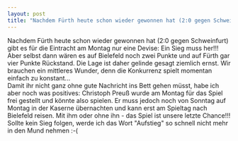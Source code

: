 ```yaml
---
layout: post
title: "Nachdem Fürth heute schon wieder gewonnen hat (2:0 gegen Schweinfurt) gibt es für die Eintracht am Montag nur eine Devise: Ein Sieg muss her!!!"
---
```


Nachdem Fürth heute schon wieder gewonnen hat (2:0 gegen Schweinfurt) gibt es für die Eintracht am Montag nur eine Devise: Ein Sieg muss her!!! Aber selbst dann wären es auf Bielefeld noch zwei Punkte und auf Fürth gar vier Punkte Rückstand. Die Lage ist daher gelinde gesagt ziemlich ernst. Wir brauchen ein mittleres Wunder, denn die Konkurrenz spielt momentan einfach zu konstant...  
Damit ihr nicht ganz ohne gute Nachricht ins Bett gehen müsst, habe ich aber noch was positives: Christoph Preuß wurde am Montag für das Spiel frei gestellt und könnte also spielen. Er muss jedoch noch von Sonntag auf Montag in der Kaserne übernachten und kann erst am Spieltag nach Bielefeld reisen. Mit ihm oder ohne ihn - das Spiel ist unsere letzte Chance!!! Sollte kein Sieg folgen, werde ich das Wort "Aufstieg" so schnell nicht mehr in den Mund nehmen :-(
